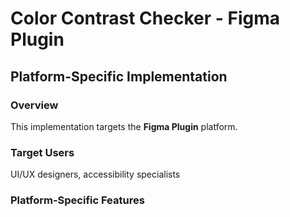 # Color Contrast Checker - Figma Plugin

## Platform-Specific Implementation

### Overview
This implementation targets the **Figma Plugin** platform.

### Target Users
UI/UX designers, accessibility specialists

### Platform-Specific Features
